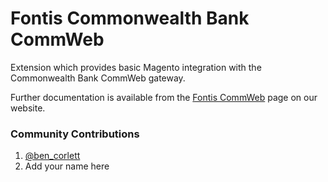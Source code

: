 Fontis Commonwealth Bank CommWeb
================================

Extension which provides basic Magento integration with the Commonwealth Bank CommWeb gateway.

Further documentation is available from the [Fontis CommWeb](http://www.fontis.com.au/magento/extension/commweb) page on our website.

### Community Contributions

1. [@ben_corlett](https://twitter.com/ben_corlett)
2. Add your name here
